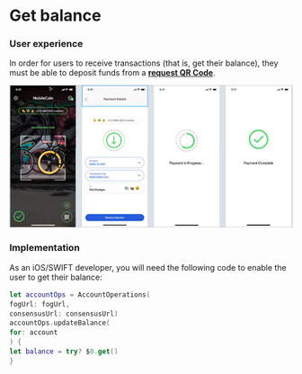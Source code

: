# Get balance

### User experience

In order for users to receive transactions (that is, get their balance), they must be able to deposit funds from a [**request QR Code**](../glossary.md).

![Users can get their balance or deposit funds from a transfer QR Code.](../images/get-balance.jpeg)

### Implementation

As an iOS/SWIFT developer, you will need the following code to enable the user to get their balance:

```swift
let accountOps = AccountOperations(
fogUrl: fogUrl,
consensusUrl: consensusUrl)
accountOps.updateBalance(
for: account
) {
let balance = try? $0.get()
}
```
